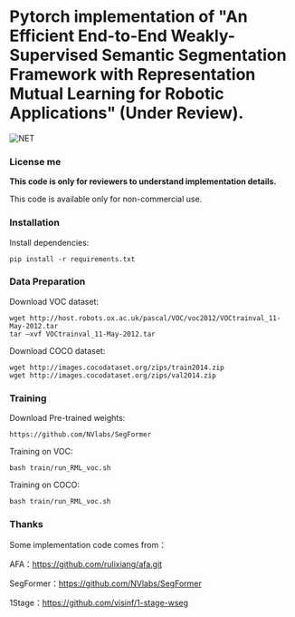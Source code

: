 # Pytorch implementation of "An Efficient End-to-End Weakly-Supervised Semantic Segmentation Framework with Representation Mutual Learning for Robotic Applications" (Under Review).


![NET](https://github.com/Rongtao-Xu/RepresentationLearning/tree/main/RML/picture/method.png)

### License me ###
**This code is only for reviewers to understand implementation details.**

This code is available only for non-commercial use.

### Installation  ###

Install dependencies:
```
pip install -r requirements.txt
```
### Data Preparation  ###

Download VOC dataset:

```
wget http://host.robots.ox.ac.uk/pascal/VOC/voc2012/VOCtrainval_11-May-2012.tar
tar –xvf VOCtrainval_11-May-2012.tar
```

Download COCO dataset:

```
wget http://images.cocodataset.org/zips/train2014.zip
wget http://images.cocodataset.org/zips/val2014.zip
```

### Training ###
Download  Pre-trained weights:

```
https://github.com/NVlabs/SegFormer
```

Training on VOC:
```
bash train/run_RML_voc.sh
```
Training on COCO:

```
bash train/run_RML_voc.sh
```

### Thanks ###

Some implementation code comes from：

AFA：https://github.com/rulixiang/afa.git

SegFormer：https://github.com/NVlabs/SegFormer

1Stage：https://github.com/visinf/1-stage-wseg




